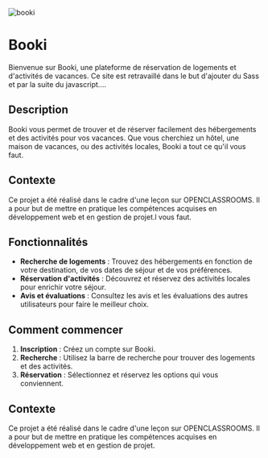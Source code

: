 ![booki](https://github.com/user-attachments/assets/bed4a0b7-b97d-43d1-8420-b61d0ece6f86)

# Booki

Bienvenue sur Booki, une plateforme de réservation de logements et d'activités de vacances.
Ce site est retravaillé dans le but d'ajouter du Sass et par la suite du javascript....

## Description

Booki vous permet de trouver et de réserver facilement des hébergements et des activités pour vos vacances. Que vous cherchiez un hôtel, une maison de vacances, ou des activités locales, Booki a tout ce qu'il vous faut.

## Contexte

Ce projet a été réalisé dans le cadre d'une leçon sur OPENCLASSROOMS. Il a pour but de mettre en pratique les compétences acquises en développement web et en gestion de projet.l vous faut.

## Fonctionnalités

- **Recherche de logements** : Trouvez des hébergements en fonction de votre destination, de vos dates de séjour et de vos préférences.
- **Réservation d'activités** : Découvrez et réservez des activités locales pour enrichir votre séjour.
- **Avis et évaluations** : Consultez les avis et les évaluations des autres utilisateurs pour faire le meilleur choix.

## Comment commencer

1. **Inscription** : Créez un compte sur Booki.
2. **Recherche** : Utilisez la barre de recherche pour trouver des logements et des activités.
3. **Réservation** : Sélectionnez et réservez les options qui vous conviennent.

## Contexte

Ce projet a été réalisé dans le cadre d'une leçon sur OPENCLASSROOMS. Il a pour but de mettre en pratique les compétences acquises en développement web et en gestion de projet.
